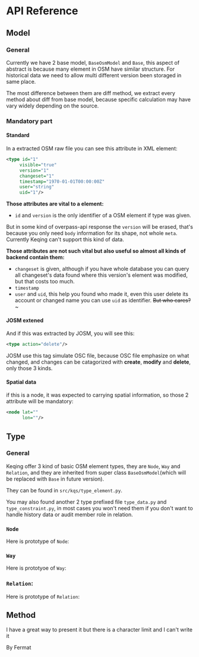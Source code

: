 # API Reference

## Model

### General

Currently we have 2 base model, `BaseOsmModel` and `Base`, this aspect of abstract is  because many element in OSM have similar structure. For historical data we need to allow multi different version been storaged in same place.

The most difference between them are diff method, we extract every method about diff from base model, because specific calculation may have vary widely depending on the source.

### Mandatory part

#### Standard

In a extracted OSM raw file you can see this attribute in XML element:

```xml
<type id="1"
     visible="true"
     version="1"
     changeset="1"
     timestamp="1970-01-01T00:00:00Z"
     user="string"
     uid="1"/>
```

**Those attributes are vital to a element:**

+ `id` and `version` is the only identifier of a OSM element if type was given.

But in some kind of overpass-api response the `version` will be erased, that's because you only need `body` information for its shape, not whole `meta`. Currently Keqing can't support this kind of data.

**Those attributes are not such vital but also useful so almost all kinds of backend contain them:**

+ `changeset` is given, although if you have whole database you can query all changeset's data found where this version's element was modified, but that costs too much.
+ `timestamp`
+ `user` and `uid`, this help you found who made it, even this user delete its account or changed name you can use `uid` as identifier. ~~But who cares?~~~

#### JOSM extened

And if this was extracted by JOSM, you will see this:
```xml
<type action="delete"/>
```
JOSM use this tag simulate OSC file, because OSC file emphasize on what changed, and changes can be catagorized with **create**, **modify** and **delete**, only those 3 kinds.

#### Spatial data

if this is a node, it was expected to carrying spatial information, so those 2 attribute will be mandatory:

```xml
<node lat=""
      lon=""/>
```

## Type

### General

Keqing offer 3 kind of basic OSM element types, they are `Node`, `Way` and `Relation`, and they are inherited from super class `BaseOsmModel`(which will be replaced with `Base` in future version).

They can be found in `src/kqs/type_element.py`.

You may also found another 2 type prefixed file `type_data.py` and `type_constraint.py`, in most cases you won't need them if you don't want to handle history data or audit member role in relation.

### `Node`

Here is prototype of `Node`:

### `Way`

Here is prototyoe of `Way`:

### `Relation`:

Here is prototype of `Relation`:

## Method

I have a great way to present it but there is a character limit and I can't write it

By Fermat
